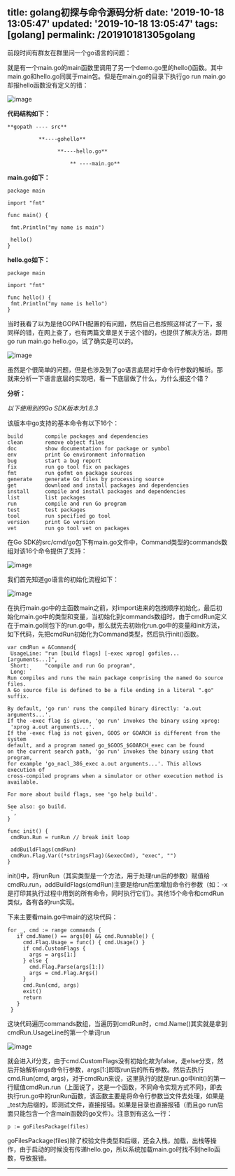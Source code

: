 title: golang初探与命令源码分析
date: '2019-10-18 13:05:47'
updated: '2019-10-18 13:05:47'
tags: [golang]
permalink: /201910181305golang
---
前段时间有群友在群里问一个go语言的问题：

就是有一个main.go的main函数里调用了另一个demo.go里的hello()函数。其中main.go和hello.go同属于main包。但是在main.go的目录下执行go run main.go却报hello函数没有定义的错：

![image](https://img-blog.csdnimg.cn/20191018005423929.png)

**代码结构如下：**
```shell
**gopath ---- src**

          **----gohello** 

                **----hello.go** 

                    ** ----main.go**
```

**main.go如下：**

```
package main

import "fmt"

func main() {

 fmt.Println("my name is main")

 hello()
}

```

**hello.go如下：**

```
package main

import "fmt"

func hello() {
 fmt.Println("my name is hello")
}
```

当时我看了以为是他GOPATH配置的有问题，然后自己也按照这样试了一下，报同样的错，在网上查了，也有两篇文章是关于这个错的，也提供了解决方法，即用go run main.go hello.go，试了确实是可以的。

![image](https://img-blog.csdnimg.cn/20191018005424163.png)

虽然是个很简单的问题，但是也涉及到了go语言底层对于命令行参数的解析。那就来分析一下语言底层的实现吧，看一下底层做了什么，为什么报这个错？

**分析：**

*以下使用到的Go SDK版本为1.8.3*

该版本中go支持的基本命令有以下16个：

```
build       compile packages and dependencies
clean       remove object files
doc         show documentation for package or symbol
env         print Go environment information
bug         start a bug report
fix         run go tool fix on packages
fmt         run gofmt on package sources
generate    generate Go files by processing source
get         download and install packages and dependencies
install     compile and install packages and dependencies
list        list packages
run         compile and run Go program
test        test packages
tool        run specified go tool
version     print Go version
vet         run go tool vet on packages
```

在Go SDK的src/cmd/go包下有main.go文件中，Command类型的commands数组对该16个命令提供了支持：

![image](https://img-blog.csdnimg.cn/20191018005424337.png?x-oss-process=image/watermark,type_ZmFuZ3poZW5naGVpdGk,shadow_10,text_aHR0cHM6Ly9saWFiaW8uYmxvZy5jc2RuLm5ldA==,size_16,color_FFFFFF,t_70)

我们首先知道go语言的初始化流程如下：

![image](https://img-blog.csdnimg.cn/20191018005424529.jpeg?x-oss-process=image/watermark,type_ZmFuZ3poZW5naGVpdGk,shadow_10,text_aHR0cHM6Ly9saWFiaW8uYmxvZy5jc2RuLm5ldA==,size_16,color_FFFFFF,t_70)

在执行main.go中的主函数main之前，对import进来的包按顺序初始化，最后初始化main.go中的类型和变量，当初始化到commands数组时，由于cmdRun定义在于main.go同包下的run.go中，那么就先去初始化run.go中的变量和init方法，如下代码，先把cmdRun初始化为Command类型，然后执行init()函数。

```
var cmdRun = &Command{
 UsageLine: "run [build flags] [-exec xprog] gofiles... [arguments...]",
 Short:     "compile and run Go program",
 Long: `
Run compiles and runs the main package comprising the named Go source files.
A Go source file is defined to be a file ending in a literal ".go" suffix.

By default, 'go run' runs the compiled binary directly: 'a.out arguments...'.
If the -exec flag is given, 'go run' invokes the binary using xprog:
 'xprog a.out arguments...'.
If the -exec flag is not given, GOOS or GOARCH is different from the system
default, and a program named go_$GOOS_$GOARCH_exec can be found
on the current search path, 'go run' invokes the binary using that program,
for example 'go_nacl_386_exec a.out arguments...'. This allows execution of
cross-compiled programs when a simulator or other execution method is
available.

For more about build flags, see 'go help build'.

See also: go build.
 `,
}

func init() {
 cmdRun.Run = runRun // break init loop

 addBuildFlags(cmdRun)
 cmdRun.Flag.Var((*stringsFlag)(&execCmd), "exec", "")
}
```

init()中，将runRun（其实类型是一个方法，用于处理run后的参数）赋值给cmdRu.run，addBuildFlags(cmdRun)主要是给run后面增加命令行参数（如：-x是打印其执行过程中用到的所有命令，同时执行它们）。其他15个命令和cmdRun类似，各有各的run实现。

下来主要看main.go中main的这块代码：

```
for _, cmd := range commands {
   if cmd.Name() == args[0] && cmd.Runnable() {
     cmd.Flag.Usage = func() { cmd.Usage() }
     if cmd.CustomFlags {
       args = args[1:]
     } else {
       cmd.Flag.Parse(args[1:])
       args = cmd.Flag.Args()
     }
     cmd.Run(cmd, args)
     exit()
     return
   }
 }
```

这块代码遍历commands数组，当遍历到cmdRun时，cmd.Name()其实就是拿到cmdRun.UsageLine的第一个单词run

![image](https://img-blog.csdnimg.cn/20191018005424838.png?x-oss-process=image/watermark,type_ZmFuZ3poZW5naGVpdGk,shadow_10,text_aHR0cHM6Ly9saWFiaW8uYmxvZy5jc2RuLm5ldA==,size_16,color_FFFFFF,t_70)

就会进入if分支，由于cmd.CustomFlags没有初始化故为false，走else分支，然后开始解析args命令行参数，args[1:]即取run后的所有参数。然后去执行cmd.Run(cmd, args)，对于cmdRun来说，这里执行的就是run.go中init()的第一行赋值cmdRun.run（上面说了，这是一个函数，不同命令实现方式不同)，即去执行run.go中的runRun函数，该函数主要是将命令行参数当文件去处理，如果是_test为后缀的，即测试文件，直接报错。如果是目录也直接报错（而且go run后面只能包含一个含main函数的go文件）。注意到有这么一行：

```
p := goFilesPackage(files)
```

goFilesPackage(files)除了校验文件类型和后缀，还会入栈，加载，出栈等操作，由于启动的时候没有传递hello.go，所以系统加载main.go时找不到hello函数，导致报错。

------------
